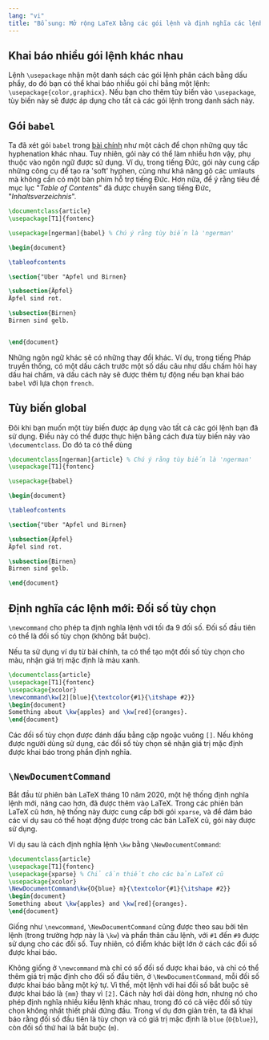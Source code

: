 ```yaml
---
lang: "vi"
title: "Bổ sung: Mở rộng LaTeX bằng các gói lệnh và định nghĩa các lệnh mới"
---
```


## Khai báo nhiều gói lệnh khác nhau

Lệnh `\usepackage` nhận một danh sách các gói lệnh phân cách bằng dấu phẩy, do
đó bạn có thể khai báo nhiều gói chỉ bằng một lệnh:
`\usepackage{color,graphicx}`. Nếu bạn cho thêm tùy biến vào `\usepackage`, tùy
biến này sẽ được áp dụng cho tất cả các gói lệnh trong danh sách này.

## Gói `babel`

Ta đã xét gói `babel` trong [bài chính](lesson-06) như một cách để chọn những
quy tắc hyphenation khác nhau. Tuy nhiên, gói này có thể làm nhiều hơn vậy, phụ
thuộc vào ngôn ngữ được sử dụng. Ví dụ, trong tiếng Đức, gói này cung cấp những
công cụ để tạo ra 'soft' hyphen, cũng như khả năng gõ các umlauts mà không cần
có một bàn phím hỗ trợ tiếng Đức. Hơn nữa, để ý rằng tiêu đề mục lục
"_Table of Contents_" đã được chuyển sang tiếng Đức, "_Inhaltsverzeichnis_".

```latex
\documentclass{article}
\usepackage[T1]{fontenc}

\usepackage[ngerman]{babel} % Chú ý rằng tùy biến là 'ngerman'

\begin{document}

\tableofcontents

\section{"Uber "Apfel und Birnen}

\subsection{Äpfel}
Äpfel sind rot.

\subsection{Birnen}
Birnen sind gelb.


\end{document}
```

Những ngôn ngữ khác sẽ có những thay đổi khác. Ví dụ, trong tiếng Pháp truyền
thống, có một dấu cách trước một số dấu câu như dấu chấm hỏi hay dấu hai chấm,
và dấu cách này sẽ được thêm tự động nếu bạn khai báo `babel` với lựa chọn
`french`.

## Tùy biến global

Đôi khi bạn muốn một tùy biến được áp dụng vào tất cả các gói lệnh bạn đã sử
dụng. Điều này có thể được thực hiện bằng cách đưa tùy biến này vào
`\documentclass`. Do đó ta có thể dùng

```latex
\documentclass[ngerman]{article} % Chú ý rằng tùy biến là 'ngerman'
\usepackage[T1]{fontenc}

\usepackage{babel}

\begin{document}

\tableofcontents

\section{"Uber "Apfel und Birnen}

\subsection{Äpfel}
Äpfel sind rot.

\subsection{Birnen}
Birnen sind gelb.

\end{document}
```

## Định nghĩa các lệnh mới: Đối số tùy chọn

`\newcommand` cho phép ta định nghĩa lệnh với tối đa 9 đối số. Đối số đầu tiên
có thể là đối số tùy chọn (không bắt buộc).

Nếu ta sử dụng ví dụ từ bài chính, ta có thể tạo một đối số tùy chọn cho màu,
nhận giá trị mặc định là màu xanh.

```latex
\documentclass{article}
\usepackage[T1]{fontenc}
\usepackage{xcolor}
\newcommand\kw[2][blue]{\textcolor{#1}{\itshape #2}}
\begin{document}
Something about \kw{apples} and \kw[red]{oranges}.
\end{document}
```

Các đối số tùy chọn được đánh dấu bằng cặp ngoặc vuông `[]`. Nếu không được
người dùng sử dụng, các đối số tùy chọn sẽ nhận giá trị mặc định được khai báo
trong phần định nghĩa.

## `\NewDocumentCommand`

Bắt đầu từ phiên bản LaTeX tháng 10 năm 2020, một hệ thống định nghĩa lệnh mới,
nâng cao hơn, đã được thêm vào LaTeX. Trong các phiên bản LaTeX cũ hơn, hệ thống
này được cung cấp bởi gói `xparse`, và để đảm bảo các ví dụ sau có thể hoạt động
được trong các bản LaTeX cũ, gói này được sử dụng.

Ví dụ sau là cách định nghĩa lệnh `\kw` bằng `\NewDocumentCommand`:

```latex
\documentclass{article}
\usepackage[T1]{fontenc}
\usepackage{xparse} % Chỉ cần thiết cho các bản LaTeX cũ
\usepackage{xcolor}
\NewDocumentCommand\kw{O{blue} m}{\textcolor{#1}{\itshape #2}}
\begin{document}
Something about \kw{apples} and \kw[red]{oranges}.
\end{document}
```

Giống như `\newcommand`, `\NewDocumentCommand` cũng được theo sau bởi tên lệnh
(trong trường hợp này là `\kw`) và phần thân câu lệnh, với `#1` đến `#9` được
sử dụng cho các đối số. Tuy nhiên, có điểm khác biệt lớn ở cách các đối số được
khai báo.

Không giống ở `\newcommand` mà chỉ có số đối số được khai báo, và chỉ có thể
thêm giá trị mặc định cho đối số đầu tiên, ở `\NewDocumentCommand`, mỗi đối số
được khai báo bằng một ký tự. Vì thế, một lệnh với hai đối số bắt buộc sẽ được
khai báo là `{mm}` thay vì `[2]`. Cách này hơi dài dòng hơn, nhưng nó cho phép
định nghĩa nhiều kiểu lệnh khác nhau, trong đó có cả việc đối số tùy chọn không
nhất thiết phải đứng đầu. Trong ví dụ đơn giản trên, ta đã khai báo rằng đối số
đầu tiên là tùy chọn và có giá trị mặc định là `blue` (`O{blue}`), còn đối số
thứ hai là bắt buộc (`m`).
